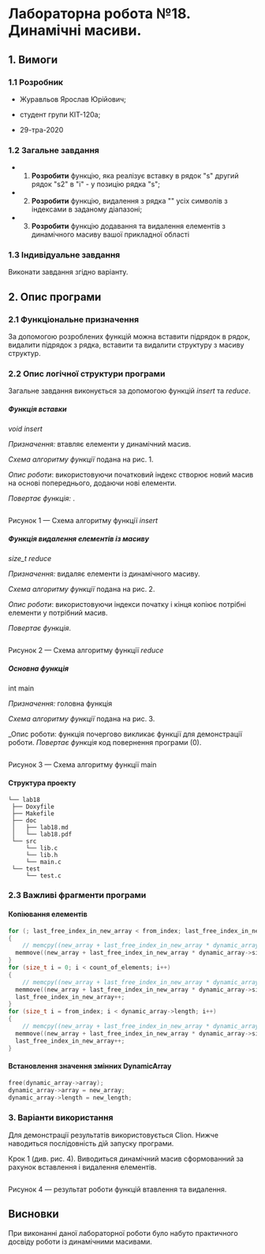 ﻿# Лабораторна робота №18. Динамічні масиви.

## 1. Вимоги

### 1.1 Розробник

-   Журавльов Ярослав Юрійович;
    
-   студент групи КІТ-120а;
    
-   29-тра-2020
    

### 1.2 Загальне завдання


-   1.  **Розробити**  функцію, яка реалізує вставку в рядок "s" другий рядок "s2" в "і" - у позицію рядка "s";
-   2.  **Розробити**  функцію, видалення з рядка "" усіх символів з індексами в заданому діапазоні;
-   3.  **Розробити**  функцію додавання та видалення елементів з динамічного масиву вашої прикладної області

### 1.3 Індивідуальне завдання

Виконати завдання згідно варіанту.

## 2. Опис програми

### 2.1 Функціональне призначення
За допомогою розроблених функцій можна вставити підрядок в рядок, видалити підрядок з рядка, вставити та видалити структуру з масиву структур.

### 2.2 Опис логічної структури програми

Загальне завдання виконується за допомогою функцій *insert* та *reduce*.

##### Функція вставки

*void insert*

_Призначення:_ втавляє елементи у динамічний масив.

_Схема алгоритму функції_ подана на рис. 1.

_Опис роботи_: використовуючи початковий індекс створює новий масив на основі попереднього, додаючи нові елементи.

_Повертає функція:_ .

![]()  
  
Рисунок 1 — Схема алгоритму функції *insert*
##### Функція видалення елементів із масиву
*size_t reduce*

_Призначення:_ видаляє елементи із динамічного масиву.

_Схема алгоритму функції_ подана на рис. 2.

_Опис роботи_: використовуючи індекси початку і кінця копіює потрібні елементи у потрібний масив.

_Повертає функція_.

![]() 

Рисунок 2 — Схема алгоритму функції *reduce*

##### _**Основна функція**_

int main

_Призначення:_ головна функція

_Схема алгоритму функції_ подана на рис. 3.

_Опис роботи: функція почергово викликає функції для демонстрації роботи.
_Повертає функція_ код повернення програми (0).

![]()  

Рисунок 3 — Схема алгоритму функції main

#### Структура проекту

```
└── lab18
 ├── Doxyfile
 ├── Makefile
 ├── doc
 │   ├── lab18.md
 │   └── lab18.pdf
 └── src
 	 └── lib.c
	 └── lib.h
	 └── main.c
 └── test
	 └── test.c
```

### 2.3 Важливі фрагменти програми
#### Копіювання елементів
```c
for (; last_free_index_in_new_array < from_index; last_free_index_in_new_array++)  
{  
    // memcpy((new_array + last_free_index_in_new_array * dynamic_array->size_of_elements), (dynamic_array->array + last_free_index_in_new_array), dynamic_array->size_of_elements);  
  memmove((new_array + last_free_index_in_new_array * dynamic_array->size_of_elements), (dynamic_array->array + last_free_index_in_new_array * dynamic_array->size_of_elements), dynamic_array->size_of_elements);  
}  
for (size_t i = 0; i < count_of_elements; i++)  
{  
    // memcpy((new_array + last_free_index_in_new_array * dynamic_array->size_of_elements), (inserted_data + i), dynamic_array->size_of_elements);  
  memmove((new_array + last_free_index_in_new_array * dynamic_array->size_of_elements), (inserted_data + i * dynamic_array->size_of_elements), dynamic_array->size_of_elements);  
  last_free_index_in_new_array++;  
}  
for (size_t i = from_index; i < dynamic_array->length; i++)  
{  
    // memcpy((new_array + last_free_index_in_new_array * dynamic_array->size_of_elements), (dynamic_array->array + i), dynamic_array->size_of_elements);  
  memmove((new_array + last_free_index_in_new_array * dynamic_array->size_of_elements), (dynamic_array->array + i * dynamic_array->size_of_elements), dynamic_array->size_of_elements);  
  last_free_index_in_new_array++;  
}
```
#### Встановлення значення змінних DynamicArray
```c
free(dynamic_array->array);  
dynamic_array->array = new_array;  
dynamic_array->length = new_length;
```
### 3. Варіанти використання

Для демонстрації результатів використовується Clion. Нижче наводиться послідовність дій запуску програми.

Крок 1 (див. рис. 4). Виводиться динамічний масив сформованний за рахунок вставлення і видалення елементів.

![]() 

Рисунок 4 — результат роботи функцій втавлення та видалення.

## Висновки

При виконанні даної лабораторної роботи було набуто практичного досвіду роботи із динамічними масивами.
